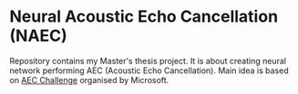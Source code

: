 
# Neural Acoustic Echo Cancellation (NAEC)

Repository contains my Master's thesis project. It is about creating neural network performing AEC (Acoustic Echo Cancellation). Main idea is based on [AEC Challenge](https://www.microsoft.com/en-us/research/academic-program/acoustic-echo-cancellation-challenge-icassp-2021/) organised by Microsoft.
